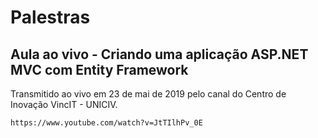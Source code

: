 # Palestras

## Aula ao vivo - Criando uma aplicação ASP.NET MVC com Entity Framework

Transmitido ao vivo em 23 de mai de 2019 pelo canal do Centro de Inovação VincIT - UNICIV.

```
https://www.youtube.com/watch?v=JtTIlhPv_0E
```

